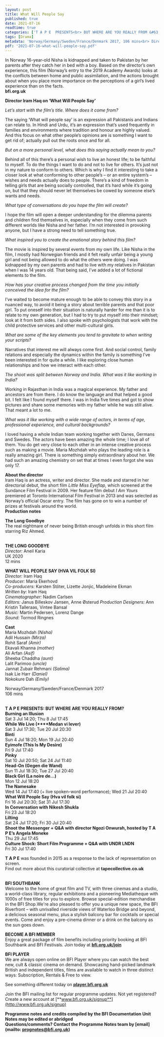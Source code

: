 ```yaml
---
layout: post
title: What Will People Say
published: true
date: 2021-07-16
readtime: true
categories: ['T A P E  PRESENTS<br> BUT WHERE ARE YOU REALLY FROM &#63']
tags: [Drama]
metadata: 'Norway/Germany/Sweden/France/Denmark 2017, 106 mins<br> Director: Iram Haq'
pdf: '2021-07-16-what-will-people-say.pdf'
---
```


In Norway 16-year-old Nisha is kidnapped and taken to Pakistan by her parents after they catch her in bed with a boy. Based on the director’s own experience, this film (Norway’s entry to the 2019 Academy Awards) looks at the conflicts between home and public assimilation, and the actions brought about when you place more importance on the perceptions of a girl’s lived experience than on the facts.  
**bfi.org.uk**

**Director Iram Haq on ‘What Will People Say’**

_Let’s start with the film’s title. Where does it come from?_

The saying ‘What will people say’ is an expression all Pakistanis and Indians can relate to. In Hindi and Urdu, it’s an expression that’s used frequently in families and environments where tradition and honour are highly valued.  And this focus on what other people’s opinions are is something I want to get rid of; actually pull out the roots once and for all.

_But on a more personal level, what does this saying actually mean to you?_

Behind all of this there’s a personal wish to live an honest life; to be faithful to myself. To do the things I want to do and not to live for others. It’s just not in my nature to conform to others. Which is why I find it interesting to take a closer look at what conforming to other people’s – or an entire system’s – wishes and needs actually does to people. There’s a kind of freedom in telling girls that are being socially controlled, that it’s hard while it’s going on, but that they should never let themselves be cowed by someone else’s wants  and needs.

_What type of conversations do you hope the film will create?_

I hope the film will open a deeper understanding for the dilemma parents and children find themselves in, especially when they come from such different worlds like Nisha and her father. I’m not interested in provoking anyone, but I have a strong need to tell something true.

_What inspired you to create the emotional story behind this film?_

The movie is inspired by several events from my own life. Like Nisha in the film, I mostly had Norwegian friends and it felt really unfair being a young girl and not being allowed to do what the others were doing. I was kidnapped by my own parents and had to live with my relatives in Pakistan when I was 14 years old. That being said, I’ve added a lot of fictional elements to the film.

_How has your creative process changed from the time you initially conceived the idea for the film?_

I’ve waited to become mature enough to be able to convey this story in a nuanced way, to avoid it being a story about terrible parents and that poor girl. To put oneself into their situation is naturally harder for me than it is to relate to my own generation, but I had to try to put myself into their mindset; look at it from both sides. I also spoke with psychologists that work with the child protective services and other multi-cultural girls.

_What are some of the key elements you tend to gravitate to when writing  your scripts?_

Narratives that interest me will always come first. And social control, family relations and especially the dynamics within the family is something I’ve been interested in for quite a while. I like exploring close human relationships and how we interact with each other.

_The shoot was split between Norway and India. What was it like working  in India?_

Working in Rajasthan in India was a magical experience. My father and ancestors are from there. I do know the language and that helped a good bit.  I felt like I found myself there. I was in India five times and got to show pictures and share some memories with my father while he was still alive. That meant a lot to me.

_What was it like working with a wide range of actors, in terms of age, professional experience, and cultural backgrounds?_

I loved having a whole Indian team working together with Danes, Germans and Swedes. The actors have been amazing the whole time; I love all of them.  You do get very close to each other in an intense creative process such as making a movie. Maria Mozhdah who plays the leading role is a really amazing girl. There is something simply extraordinary about her. We had such an amazing chemistry on set that at times I even forgot she was only 17.

**About the director**  
Iram Haq is an actress, writer and director. She made and starred in her directorial debut, the short film _Little Miss Eyeflap_, which screened at the Sundance Film Festival in 2009. Her feature film debut _I Am Yours_ premiered at Toronto International Film Festival in 2013 and was selected as Norway’s official Oscar entry. The film has gone on to win a number of prizes at festivals around the world.  
**Production notes**

**The Long Goodbye**  
The real nightmare of never being British enough unfolds in this short film starring Riz Ahmed.
<br><br>


**THE LONG GOODBYE**  
_Director:_ Aneil Karia<br>
UK 2020<br>
12 mins

**WHAT WILL PEOPLE SAY (HVA VIL FOLK SI)**<br>
_Director:_ Iram Haq<br>
_Producer:_ Maria Ekerhovd<br>
_Co-producers:_ Karsten Stöter, Lizette Jonjic, Madeleine Ekman<br>
_Written by:_ Iram Haq<br>
_Cinematographer:_ Nadim Carlsen<br>
_Editors:_ Janus Billeskov Jansen, Anne Østerud _Production Designers:_ Ann Kristin Talleraas,  Vintee Bansal<br>
_Music:_ Martin Pedersen, Lorenz Dange<br>
_Sound:_ Tormod Ringnes<br>

**Cast**<br>
Maria Mozhdah _(Nisha)_<br>
Adil Hussain _(Mirza)_<br>
Rohit Saraf _(Amir)_<br>
Ekavali Khanna _(mother)_<br>
Ali Arfan _(Asif)_<br>
Sheeba Chaddha _(aunt)_<br>
Lalit Parimoo _(uncle)_<br>
Jannat Zubair Rehmani _(Salima)_<br>
Isak Lie Harr _(Daniel)_<br>
Nokokure Dah _(Emily)_<br>

Norway/Germany/Sweden/France/Denmark 2017<br>
106 mins
<br><br>

**T A P E PRESENTS: BUT WHERE ARE YOU REALLY FROM?**<br>
**Burning an Illusion**<br>
Sat 3 Jul 14:20; Thu 8 Jul 17:45<br>
**While We Live (****Medan vi lever)**<br>
Sat 3 Jul 17:30; Tue 20 Jul 20:30<br>
**Binti**<br>
Sun 4 Jul 18:20; Mon 19 Jul 20:40<br>
**Eyimofe (This Is My Desire)**<br>
Fri 9 Jul 17:40<br>
**Pinky**<br>
Sat 10 Jul 20:50; Sat 24 Jul 11:40<br>
**Head-On (Gegen die Wand)**<br>
Sun 11 Jul 18:30; Tue 27 Jul 20:40<br>
**Black Girl (La noire de...)**<br>
Mon 12 Jul 18:20<br>
**The Namesake**<br>
Wed 14 Jul 17:40 (+ live spoken-word performance); Wed 21 Jul 20:40<br>
**What Will People Say (Hva vil folk si)**<br>
Fri 16 Jul 20:30; Sat 31 Jul 17:30<br>
**In Conversation with Nikesh Shukla**<br>
Fri 23 Jul 18:20<br>
**Lilting**<br>
Sat 24 Jul 17:20; Fri 30 Jul 20:40<br>
**Shoot the Messenger + Q&A with director Ngozi Onwurah, hosted by T A P E’s Angela Moneke**<br>
Thu 29 Jul 17:45<br>
**Culture Shock: Short Film Programme + Q&A with UNDR LNDN**<br>
Fri 30 Jul 17:40<br>

**T A P E** was founded in 2015 as a response to the lack of representation on screen.  
Find out more about this curatorial collective at **tapecollective.co.uk**
<br><br>

**BFI SOUTHBANK**  
Welcome to the home of great film and TV, with three cinemas and a studio, a world-class library, regular exhibitions and a pioneering Mediatheque with 1000s of free titles for you to explore. Browse special-edition merchandise in the BFI Shop.We&#39;re also pleased to offer you a unique new space, the BFI Riverfront – with unrivalled riverside views of Waterloo Bridge and beyond, a delicious seasonal menu, plus a stylish balcony bar for cocktails or special events. Come and enjoy a pre-cinema dinner or a drink on the balcony as the sun goes down.  

**BECOME A BFI MEMBER**  
Enjoy a great package of film benefits including priority booking at BFI Southbank and BFI Festivals. Join today at [**bfi.org.uk/join**](http://www.bfi.org.uk/join)  

**BFI PLAYER**  
 We are always open online on BFI Player where you can watch the best new, cult &amp; classic cinema on demand. Showcasing hand-picked landmark British and independent titles, films are available to watch in three distinct ways: Subscription, Rentals &amp; Free to view.  

See something different today on [**player.bfi.org.uk**](https://player.bfi.org.uk)  

Join the BFI mailing list for regular programme updates. Not yet registered? Create a new account at [**www.bfi.org.uk/signup**](http://www.bfi.org.uk/signup)

**Programme notes and credits compiled by the BFI Documentation Unit  
Notes may be edited or abridged  
Questions/comments? Contact the Programme Notes team by [email](mailto: prognotes@bfi.org.uk)**


<!--stackedit_data:
eyJoaXN0b3J5IjpbLTExOTc1ODY3MzZdfQ==
-->
